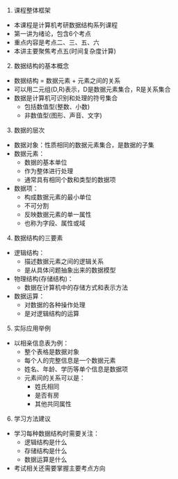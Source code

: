 
1. 课程整体框架
- 本课程是计算机考研数据结构系列课程
- 第一讲为绪论，包含6个考点
- 重点内容是考点二、三、五、六
- 本讲主要聚焦考点五(时间复杂度计算)

2. 数据结构的基本概念
- 数据结构 = 数据元素 + 元素之间的关系
- 可以用二元组(D,R)表示，D是数据元素集合，R是关系集合
- 数据是计算机可识别和处理的符号集合
   - 包括数值型(整数、小数)
   - 非数值型(图形、声音、文字)

3. 数据的层次
- 数据对象：性质相同的数据元素集合，是数据的子集
- 数据元素：
   - 数据的基本单位
   - 作为整体进行处理
   - 通常具有相同个数和类型的数据项
- 数据项：
   - 构成数据元素的最小单位
   - 不可分割
   - 反映数据元素的单一属性
   - 也称为字段、属性或域

4. 数据结构的三要素
- 逻辑结构：
   - 描述数据元素之间的逻辑关系
   - 是从具体问题抽象出来的数据模型
- 物理结构(存储结构)：
   - 数据在计算机中的存储方式和表示方法
- 数据运算：
   - 对数据的各种操作处理
   - 是对逻辑结构的运算

5. 实际应用举例
- 以相亲信息表为例：
   - 整个表格是数据对象
   - 每个人的完整信息是一个数据元素
   - 姓名、年龄、学历等单个信息是数据项
   - 元素间的关系可以是：
      - 姓氏相同
      - 是否有房
      - 其他共同属性

6. 学习方法建议
- 学习每种数据结构时需要关注：
   - 逻辑结构是什么
   - 存储结构是什么
   - 数据运算是什么
- 考试相关还需要掌握主要考点方向

<!--stackedit_data:
eyJoaXN0b3J5IjpbNjQ0MTcyNzk5XX0=
-->